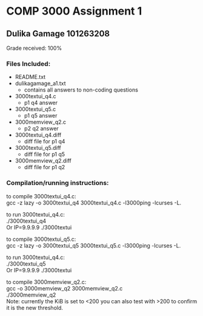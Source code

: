 # COMP 3000 Assignment 1
## Dulika Gamage 101263208
Grade received: 100%  

### Files Included:
- README.txt
- dulikagamage_a1.txt
	- contains all answers to non-coding questions
- 3000textui_q4.c
	- p1 q4 answer
- 3000textui_q5.c
	- p1 q5 answer
- 3000memview_q2.c
	- p2 q2 answer
- 3000textui_q4.diff
	- diff file for p1 q4
- 3000textui_q5.diff
	- diff file for p1 q5
- 3000memview_q2.diff
	- diff file for p1 q2 


### Compilation/running instructions:
to compile 3000textui_q4.c: <br />
gcc -z lazy -o 3000textui_q4 3000textui_q4.c -l3000ping -lcurses -L.<br />

to run 3000textui_q4.c: <br />
./3000textui_q4<br />
Or IP=9.9.9.9 ./3000textui<br />

to compile 3000textui_q5.c:<br />
gcc -z lazy -o 3000textui_q5 3000textui_q5.c -l3000ping -lcurses -L.<br />

to run 3000textui_q4.c:<br />
./3000textui_q5<br />
Or IP=9.9.9.9 ./3000textui<br />

to compile 3000memview_q2.c:<br />
gcc -o 3000memview_q2 3000memview_q2.c<br />
./3000memview_q2<br />
Note: currently the KiB is set to <200 you can also test with >200 to confirm it is the new threshold.

